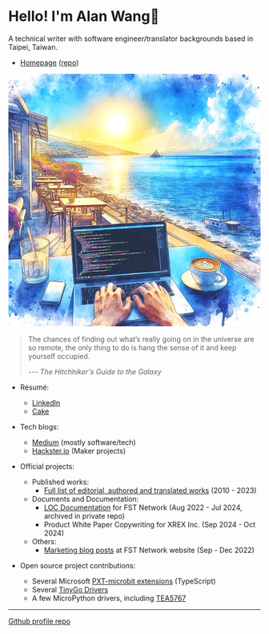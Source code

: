# Hello! I'm Alan Wang👋

A technical writer with software engineer/translator backgrounds based in Taipei, Taiwan.

- [Homepage](https://alankrantas.github.io/) ([repo](https://github.com/alankrantas/alankrantas.github.io))

![profile](profile.jpg)

> The chances of finding out what’s really going on in the universe are so remote, the only thing to do is hang the sense of it and keep yourself occupied.
> 
> --- _The Hitchhiker's Guide to the Galaxy_

- Résumé:
  - [LinkedIn](https://www.linkedin.com/in/alankrantas/)
  - [Cake](https://www.cake.me/krantas)

- Tech blogs:
  - [Medium](https://medium.com/@alankrantas) (mostly software/tech)
  - [Hackster.io](https://www.hackster.io/alankrantas) (Maker projects)

- Official projects:
  - Published works:
    - [Full list of editorial, authored and translated works](https://github.com/alankrantas/alankrantas/blob/main/works/published.md) (2010 - 2023)
  - Documents and Documentation:
    - [LOC Documentation](https://loc-documentation.vercel.app/) for FST Network (Aug 2022 - Jul 2024, archived in private repo)
    - Product White Paper Copywriting for XREX Inc. (Sep 2024 - Oct 2024)
  - Others:
    - [Marketing blog posts](https://www.fst.network/blog) at FST Network website (Sep - Dec 2022)

- Open source project contributions:
  - Several Microsoft [PXT-microbit extensions](https://makecode.microbit.org/extensions) (TypeScript)
  - Several [TinyGo Drivers](https://pkg.go.dev/tinygo.org/x/drivers)
  - A few MicroPython drivers, including [TEA5767](https://github.com/alankrantas/micropython-TEA5767)

---

[Github profile repo](https://github.com/alankrantas/alankrantas)
